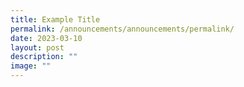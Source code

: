 ```yaml
---
title: Example Title
permalink: /announcements/announcements/permalink/
date: 2023-03-10
layout: post
description: ""
image: ""
---
```

